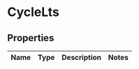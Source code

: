 
# CycleLts

## Properties
| Name | Type | Description | Notes |
| ------------ | ------------- | ------------- | ------------- |



